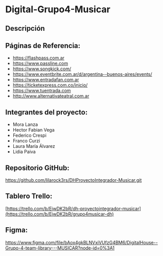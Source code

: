 # Digital-Grupo4-Musicar

## Descripción


## Páginas de Referencia:
- https://flashpass.com.ar
- https://www.passline.com
- https://www.songkick.com/
- https://www.eventbrite.com.ar/d/argentina--buenos-aires/events/
- https://www.entradafan.com.ar
- https://ticketexpress.com.co/inicio/
- https://www.tuentrada.com
- http://www.alternativateatral.com.ar

## Integrantes del proyecto:
- Mora Lanza
- Hector Fabian Vega
- Federico Crespi
- Franco Curzi
- Laura María Álvarez 
- Lidia Paiva

## Repositorio GitHub:
https://github.com/lilarock3rs/DHProyectoIntegrador-Musicar.git

## Tablero Trello:
[https://trello.com/b/EjwDK2bR/dh-proyectointegrador-musicar](https://trello.com/b/EjwDK2bR/grupo4musicar-dh)

## Figma:
https://www.figma.com/file/bAox4gkBLNVxiVUfzG4BM6/DigitalHouse--Grupo-4-team-library---MUSICAR?node-id=0%3A1
